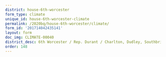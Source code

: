 ```yaml
---
district: house-6th-worcester
form_type: climate
unique_id: house-6th-worcester-climate
permalink: /2020bq/house-6th-worcester/climate/
form_id: '201714042435141'
layout: form
doc_img: CLIMATE-00040
district_desc: 6th Worcester / Rep. Durant / Charlton, Dudley, Southbridge Town
order: 148
---
```

